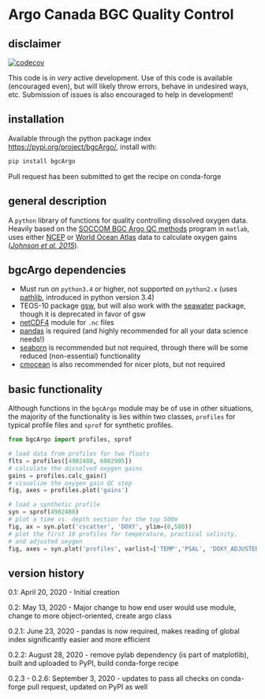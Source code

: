 # Argo Canada BGC Quality Control

## disclaimer

[![codecov](https://codecov.io/gh/ArgoCanada/BGC-QC/branch/master/graph/badge.svg)](https://codecov.io/gh/ArgoCanada/BGC-QC)

This code is in _very_ active development. Use of this code is available (encouraged even), but will likely throw errors, behave in undesired ways, etc. Submission of issues is also encouraged to help in development!

## installation

Available through the python package index <https://pypi.org/project/bgcArgo/>, install with:

```bash
pip install bgcArgo
```

Pull request has been submitted to get the recipe on conda-forge

## general description

A `python` library of functions for quality controlling dissolved oxygen data.
Heavily based on the [SOCCOM BGC Argo QC methods](https://github.com/SOCCOM-BGCArgo/ARGO_PROCESSING)
program in `matlab`, uses either
[NCEP](https://psl.noaa.gov/data/gridded/data.ncep.reanalysis.html)
or [World Ocean Atlas](https://www.nodc.noaa.gov/OC5/woa18/) data to
calculate oxygen gains
([*Johnson et al. 2015*](https://doi.org/10.1175/JTECH-D-15-0101.1)).

## bgcArgo dependencies

- Must run on `python3.4` or higher, not supported on `python2.x` (uses [pathlib](https://docs.python.org/3/library/pathlib.html), introduced in python version 3.4)
- TEOS-10 package [gsw](https://teos-10.github.io/GSW-Python/), but will also work with the [seawater](https://pypi.org/project/seawater/) package, though it is deprecated in favor of gsw
- [netCDF4](https://pypi.org/project/netCDF4/) module for `.nc` files
- [pandas](https://pandas.pydata.org/) is required (and highly recommended for all your data science needs!)
- [seaborn](https://seaborn.pydata.org/) is recommended but not required, through there will be some reduced (non-essential) functionality
- [cmocean](https://matplotlib.org/cmocean/) is also recommended for nicer plots, but not required

## basic functionality

Although functions in the `bgcArgo` module may be of use in other situations, the majority of the functionality is lies within two classes, `profiles` for typical profile files and `sprof` for synthetic profiles.

```python
from bgcArgo import profiles, sprof

# load data from profiles for two floats
flts = profiles([4902480, 6902905])
# calculate the dissolved oxygen gains
gains = profiles.calc_gain()
# visualize the oxygen gain QC step
fig, axes = profiles.plot('gains')

# load a synthetic profile
syn = sprof(4902480)
# plot a time vs. depth section for the top 500m
fig, ax = syn.plot('cscatter', 'DOXY', ylim=(0,500))
# plot the first 10 profiles for temperature, practical salinity,
# and adjusted oxygen
fig, axes = syn.plot('profiles', varlist=['TEMP','PSAL', 'DOXY_ADJUSTED'], Nprof=10)
```

## version history

0.1: April 20, 2020 - Initial creation

0.2: May 13, 2020 - Major change to how end user would use module, change to more object-oriented, create argo class

0.2.1: June 23, 2020 - pandas is now required, makes reading of global index significantly easier and more efficient

0.2.2: August 28, 2020 - remove pylab dependency (is part of matplotlib), built and uploaded to PyPI, build conda-forge recipe

0.2.3 - 0.2.6: September 3, 2020 - updates to pass all checks on conda-forge pull request, updated on PyPI as well 
